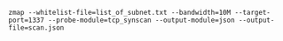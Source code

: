 `zmap --whitelist-file=list_of_subnet.txt --bandwidth=10M --target-port=1337 --probe-module=tcp_synscan --output-module=json --output-file=scan.json`
